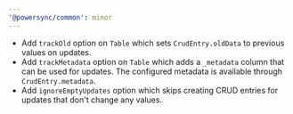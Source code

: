 ```yaml
---
'@powersync/common': minor
---
```


- Add `trackOld` option on `Table` which sets `CrudEntry.oldData` to previous values on updates.
- Add `trackMetadata` option on `Table` which adds a `_metadata` column that can be used for updates.
  The configured metadata is available through `CrudEntry.metadata`.
- Add `ignoreEmptyUpdates` option which skips creating CRUD entries for updates that don't change any values.
